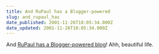 ```yaml
---
title: And RuPaul has a Blogger-powered
slug: and_rupaul_has
date_published: 2001-11-26T18:05:34.000Z
date_updated: 2001-11-26T18:05:34.000Z
---
```


And [RuPaul has a Blogger-powered blog](http://www.rupaul.com/weblog.shtml)! Ahh, beautiful life.
